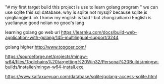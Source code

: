 "# my first target build this project is use to learn golang program " 
we can use sqlite this sql database. why is sqlite not mysql?
because sqlite is qingliangjied. ok I konw my english is bad ! but zhongzailianxi
English is yuelianyue good nolian no good's lang

learning golang go web url https://learnku.com/docs/build-web-application-with-golang/145-multilingual-support/3244


golang higher http://www.topgoer.com/


https://sourceforge.net/projects/mingw-w64/files/Toolchains%20targetting%20Win32/Personal%20Builds/mingw-builds/installer/mingw-w64-install.exe


https://www.kaifaxueyuan.com/database/sqlite/golang-access-sqlite.html